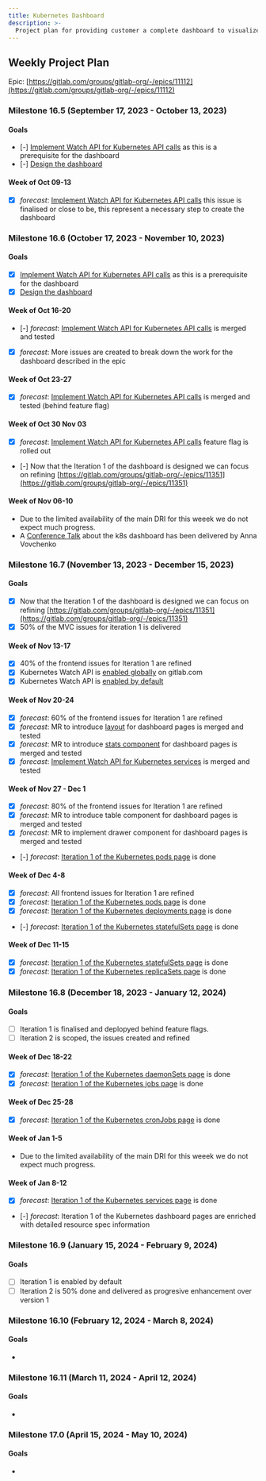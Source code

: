 ```yaml
---
title: Kubernetes Dashboard
description: >-
  Project plan for providing customer a complete dashboard to visualize the status of their cluster
---
```


## Weekly Project Plan

Epic: [https://gitlab.com/groups/gitlab-org/-/epics/11112](https://gitlab.com/groups/gitlab-org/-/epics/11112)

### Milestone 16.5 (September 17, 2023 - October 13, 2023)

#### Goals

- [-] [Implement Watch API for Kubernetes API calls](https://gitlab.com/gitlab-org/gitlab/-/issues/422945) as this is a prerequisite for the dashboard
- [-] [Design the dashboard](https://gitlab.com/gitlab-org/gitlab/-/issues/365901)

#### Week of Oct 09-13

- [x] *forecast*: [Implement Watch API for Kubernetes API calls](https://gitlab.com/gitlab-org/gitlab/-/issues/422945) this issue is finalised or close to be, this represent a necessary step to create the dashboard

### Milestone 16.6 (October 17, 2023 - November 10, 2023)

#### Goals

- [x] [Implement Watch API for Kubernetes API calls](https://gitlab.com/gitlab-org/gitlab/-/issues/422945) as this is a prerequisite for the dashboard
- [x] [Design the dashboard](https://gitlab.com/gitlab-org/gitlab/-/issues/365901)

#### Week of Oct 16-20

- [-] *forecast*: [Implement Watch API for Kubernetes API calls](https://gitlab.com/gitlab-org/gitlab/-/issues/422945) is merged and tested
- [x] *forecast*:  More issues are created to break down the work for the dashboard described in the epic

#### Week of Oct 23-27

- [x] *forecast*: [Implement Watch API for Kubernetes API calls](https://gitlab.com/gitlab-org/gitlab/-/issues/422945) is merged and tested (behind feature flag)

#### Week of Oct 30 Nov 03

- [x] *forecast*: [Implement Watch API for Kubernetes API calls](https://gitlab.com/gitlab-org/gitlab/-/issues/422945) feature flag is rolled out
- [-] Now that the Iteration 1 of the dashboard is designed we can focus on refining [https://gitlab.com/groups/gitlab-org/-/epics/11351](https://gitlab.com/groups/gitlab-org/-/epics/11351)

#### Week of Nov 06-10

- Due to the limited availability of the main DRI for this weeek we do not expect much progress.
- A [Conference Talk](https://docs.google.com/presentation/d/1Z34EOsF5J-koPUzPLxSfDou_DvPj66ezrtZHCPjNss4/edit?usp=sharing) about the k8s dashboard has been delivered by Anna Vovchenko

### Milestone 16.7 (November 13, 2023 - December 15, 2023)

#### Goals

- [x] Now that the Iteration 1 of the dashboard is designed we can focus on refining [https://gitlab.com/groups/gitlab-org/-/epics/11351](https://gitlab.com/groups/gitlab-org/-/epics/11351)
- [x] 50% of the MVC issues for iteration 1 is delivered

#### Week of Nov 13-17

- [x] 40% of the frontend issues for Iteration 1 are refined
- [x] Kubernetes Watch API is [enabled globally](https://gitlab.com/gitlab-org/gitlab/-/issues/427762) on gitlab.com
- [x] Kubernetes Watch API is [enabled by default](https://gitlab.com/gitlab-org/gitlab/-/merge_requests/136831)

#### Week of Nov 20-24

- [x] *forecast*: 60% of the frontend issues for Iteration 1 are refined
- [x] *forecast*: MR to introduce [layout](https://gitlab.com/gitlab-org/gitlab/-/merge_requests/137048) for dashboard pages is merged and tested
- [x] *forecast*: MR to introduce [stats component](https://gitlab.com/gitlab-org/gitlab/-/merge_requests/137347) for dashboard pages is merged and tested
- [x] *forecast*: [Implement Watch API for Kubernetes services](https://gitlab.com/gitlab-org/gitlab/-/merge_requests/137306) is merged and tested

#### Week of Nov 27 - Dec 1

- [x] *forecast*: 80% of the frontend issues for Iteration 1 are refined
- [x] *forecast*: MR to introduce table component for dashboard pages is merged and tested
- [x] *forecast*: MR to implement drawer component for dashboard pages is merged and tested
- [-] *forecast*: [Iteration 1 of the Kubernetes pods page](https://gitlab.com/gitlab-org/gitlab/-/issues/428312) is done

#### Week of Dec 4-8

- [x] *forecast*: All frontend issues for Iteration 1 are refined
- [x] *forecast*: [Iteration 1 of the Kubernetes pods page](https://gitlab.com/gitlab-org/gitlab/-/issues/428312) is done
- [x] *forecast*: [Iteration 1 of the Kubernetes deployments page](https://gitlab.com/gitlab-org/gitlab/-/issues/428313) is done
- [-] *forecast*: [Iteration 1 of the Kubernetes statefulSets page](https://gitlab.com/gitlab-org/gitlab/-/issues/428314) is done

#### Week of Dec 11-15

- [x] *forecast*: [Iteration 1 of the Kubernetes statefulSets page](https://gitlab.com/gitlab-org/gitlab/-/issues/428314) is done
- [x] *forecast*: [Iteration 1 of the Kubernetes replicaSets page](https://gitlab.com/gitlab-org/gitlab/-/issues/428315) is done

### Milestone 16.8 (December 18, 2023 - January 12, 2024)

#### Goals

- [ ] Iteration 1 is finalised and deplopyed behind feature flags.
- [ ] Iteration 2 is scoped, the issues created and refined

#### Week of Dec 18-22

- [x] *forecast*: [Iteration 1 of the Kubernetes daemonSets page](https://gitlab.com/gitlab-org/gitlab/-/issues/428316) is done
- [x] *forecast*: [Iteration 1 of the Kubernetes jobs page](https://gitlab.com/gitlab-org/gitlab/-/issues/428317) is done

#### Week of Dec 25-28

- [x] *forecast*: [Iteration 1 of the Kubernetes cronJobs page](https://gitlab.com/gitlab-org/gitlab/-/issues/428318) is done

#### Week of Jan 1-5

- Due to the limited availability of the main DRI for this weeek we do not expect much progress.

#### Week of Jan 8-12

- [x] *forecast*: [Iteration 1 of the Kubernetes services page](https://gitlab.com/gitlab-org/gitlab/-/issues/428322) is done
- [-] *forecast*: Iteration 1 of the Kubernetes dashboard pages are enriched with detailed resource spec information

### Milestone 16.9 (January 15, 2024 - February 9, 2024)

#### Goals

- [ ] Iteration 1 is enabled by default
- [ ] Iteration 2 is 50% done and delivered as progresive enhancement over version 1

### Milestone 16.10 (February 12, 2024 - March 8, 2024)

#### Goals

-

### Milestone 16.11 (March 11, 2024 - April 12, 2024)

#### Goals

-

### Milestone 17.0 (April 15, 2024 - May 10, 2024)

#### Goals

-
